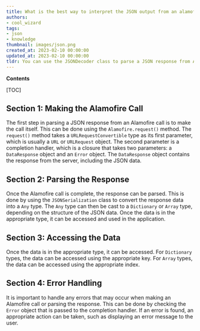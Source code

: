 ```yaml
---
title: What is the best way to interpret the JSON output from an alamofire API call in swift?
authors:
- cool_wizard
tags:
- json
- knowledge
thumbnail: images/json.png
created_at: 2023-02-10 00:00:00
updated_at: 2023-02-10 00:00:00
tldr: You can use the JSONDecoder class to parse a JSON response from Alamofire API in Swift.
---
```


**Contents**

[TOC]

## Section 1: Making the Alamofire Call

The first step in parsing a JSON response from an Alamofire call is to make the call itself. This can be done using the `Alamofire.request()` method. The `request()` method takes a `URLRequestConvertible` type as its first parameter, which is usually a `URL` or `URLRequest` object. The second parameter is a completion handler, which is a closure that takes two parameters: a `DataResponse` object and an `Error` object. The `DataResponse` object contains the response from the server, including the JSON data.

## Section 2: Parsing the Response

Once the Alamofire call is complete, the response can be parsed. This is done by using the `JSONSerialization` class to convert the response data into a `Any` type. The `Any` type can then be cast to a `Dictionary` or `Array` type, depending on the structure of the JSON data. Once the data is in the appropriate type, it can be accessed and used in the application.

## Section 3: Accessing the Data

Once the data is in the appropriate type, it can be accessed. For `Dictionary` types, the data can be accessed using the appropriate key. For `Array` types, the data can be accessed using the appropriate index.

## Section 4: Error Handling

It is important to handle any errors that may occur when making an Alamofire call or parsing the response. This can be done by checking the `Error` object that is passed to the completion handler. If an error is found, an appropriate action can be taken, such as displaying an error message to the user.
